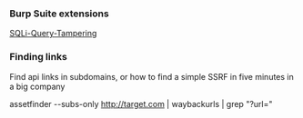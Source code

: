 ### Burp Suite extensions

[SQLi-Query-Tampering](https://github.com/xer0days/SQLi-Query-Tampering)

### Finding links

Find api links in subdomains, or how to find a simple SSRF in five minutes in a big company

assetfinder --subs-only http://target.com | waybackurls | grep "?url="
